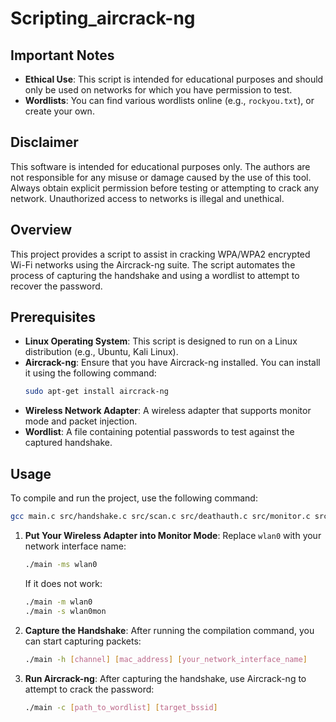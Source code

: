 # Scripting_aircrack-ng


## Important Notes

- **Ethical Use**: This script is intended for educational purposes and should only be used on networks for which you have permission to test.
- **Wordlists**: You can find various wordlists online (e.g., `rockyou.txt`), or create your own.


## Disclaimer

This software is intended for educational purposes only. The authors are not responsible for any misuse or damage caused by the use of this tool. Always obtain explicit permission before testing or attempting to crack any network. Unauthorized access to networks is illegal and unethical.


## Overview

This project provides a script to assist in cracking WPA/WPA2 encrypted Wi-Fi networks using the Aircrack-ng suite. The script automates the process of capturing the handshake and using a wordlist to attempt to recover the password.


## Prerequisites

- **Linux Operating System**: This script is designed to run on a Linux distribution (e.g., Ubuntu, Kali Linux).
- **Aircrack-ng**: Ensure that you have Aircrack-ng installed. You can install it using the following command:
  ```bash
  sudo apt-get install aircrack-ng
  ```
- **Wireless Network Adapter**: A wireless adapter that supports monitor mode and packet injection.
- **Wordlist**: A file containing potential passwords to test against the captured handshake.


## Usage

To compile and run the project, use the following command:

```bash
gcc main.c src/handshake.c src/scan.c src/deathauth.c src/monitor.c src/crack.c -o main && ./main
```

1. **Put Your Wireless Adapter into Monitor Mode**:
   Replace `wlan0` with your network interface name:
   ```bash
   ./main -ms wlan0
   ```
   If it does not work:
   ```bash
   ./main -m wlan0
   ./main -s wlan0mon
   ```


2. **Capture the Handshake**:
   After running the compilation command, you can start capturing packets:
   ```bash
   ./main -h [channel] [mac_address] [your_network_interface_name]
   ```

3. **Run Aircrack-ng**:
   After capturing the handshake, use Aircrack-ng to attempt to crack the password:
   ```bash
   ./main -c [path_to_wordlist] [target_bssid]
   ```
